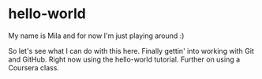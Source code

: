 # hello-world

My name is Mila and for now I'm just playing around :)

So let's see what I can do with this here. Finally gettin' into working with Git and GitHub. 
Right now using the hello-world tutorial. Further on using a Coursera class.
